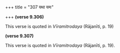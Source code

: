 +++
title = "307 यथा यमः"

+++
**(verse 9.306)**

This verse is quoted in *Vīramitrodaya* (Rājanīti, p. 19)

**(verse 9.307)**

This verse is quoted in *Vīramitrodaya* (Rājanīti, p. 19).



